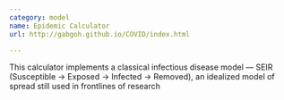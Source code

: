 ```yaml
---
category: model
name: Epidemic Calculator
url: http://gabgoh.github.io/COVID/index.html

---
```


This calculator implements a classical infectious disease model — SEIR (Susceptible -> Exposed -> Infected -> Removed), an idealized model of spread still used in frontlines of research